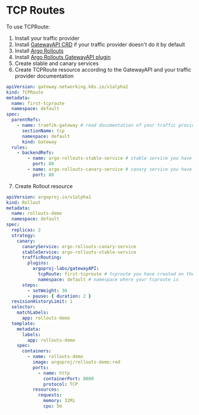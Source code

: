 # TCP Routes

To use TCPRoute:

1. Install your traffic provider
2. Install [GatewayAPI CRD](https://gateway-api.sigs.k8s.io/guides/#installing-gateway-api) if your traffic provider doesn't do it by default
3. Install [Argo Rollouts](https://argoproj.github.io/argo-rollouts/installation/)
4. Install [Argo Rollouts GatewayAPI plugin](installation.md)
5. Create stable and canary services
6. Create TCPRoute resource according to the GatewayAPI and your traffic provider documentation
```yaml
apiVersion: gateway.networking.k8s.io/v1alpha2
kind: TCPRoute
metadata:
  name: first-tcproute
  namespace: default
spec:
  parentRefs:
    - name: traefik-gateway # read documentation of your traffic provider to understand what you need to specify here
      sectionName: tcp
      namespace: default
      kind: Gateway
  rules:
    - backendRefs:
        - name: argo-rollouts-stable-service # stable service you have created on the 5th step
          port: 80
        - name: argo-rollouts-canary-service # canary service you have created on the 5th step
          port: 80
```
7. Create Rollout resource
```yaml
apiVersion: argoproj.io/v1alpha1
kind: Rollout
metadata:
  name: rollouts-demo
  namespace: default
spec:
  replicas: 2
  strategy:
    canary:
      canaryService: argo-rollouts-canary-service
      stableService: argo-rollouts-stable-service
      trafficRouting:
        plugins:
          argoproj-labs/gatewayAPI:
            tcpRoute: first-tcproute # tcproute you have created on the 6th step
            namespace: default # namespace where your tcproute is
      steps:
        - setWeight: 30
        - pause: { duration: 2 }
  revisionHistoryLimit: 1
  selector:
    matchLabels:
      app: rollouts-demo
  template:
    metadata:
      labels:
        app: rollouts-demo
    spec:
      containers:
        - name: rollouts-demo
          image: argoproj/rollouts-demo:red
          ports:
            - name: http
              containerPort: 8080
              protocol: TCP
          resources:
            requests:
              memory: 32Mi
              cpu: 5m
```